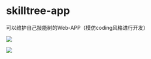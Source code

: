 # skilltree-app
可以维护自己技能树的Web-APP（模仿coding风格进行开发）

![](http://okhcxnfdh.bkt.clouddn.com/2017-02-04-2017-02-04%2010.04.58.png)

![](http://okhcxnfdh.bkt.clouddn.com/2017-02-04-2017-02-04%2010.21.38.png)




